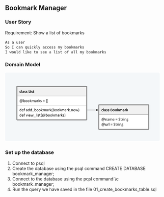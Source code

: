 ## Bookmark Manager

### User Story
Requirement: Show a list of bookmarks

```
As a user
So I can quickly access my bookmarks
I would like to see a list of all my bookmarks
```

### Domain Model
![Domain model for first user story](media/domain_model.png "Domain model")

### Set up the database

1. Connect to psql
2. Create the database using the psql command CREATE DATABASE bookmark_manager;
3. Connect to the database using the pqsl command \c bookmark_manager;
4. Run the query we have saved in the file 01_create_bookmarks_table.sql
